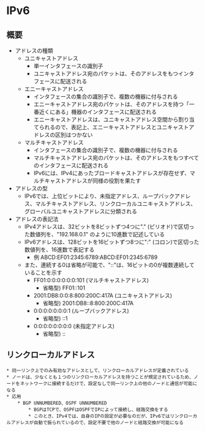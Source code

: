 # IPv6


## 概要
* アドレスの種類
    * ユニキャストアドレス
        * 単一インタフェースの識別子
        * ユニキャストアドレス宛のパケットは、そのアドレスをもつインタフェースに配送される
    * エニーキャストアドレス
        * インタフェースの集合の識別子で、複数の機器に付与される
        * エニーキャストアドレス宛のパケットは、そのアドレスを持つ「一番近くにある」機器のインタフェースに配送される
        * エニーキャストアドレスは、ユニキャストアドレス空間から割り当てられるので、表記上、エニーキャストアドレスとユニキャストアドレスの区別はつかない
    * マルチキャストアドレス
        * インタフェースの集合の識別子で、複数の機器に付与される
        * マルチキャストアドレス宛のパケットは、そのアドレスをもつすべてのインタフェースに配送される
        * IPv6には、IPv4にあったブロードキャストアドレスが存在せず、マルチキャストアドレスが同様の役割を果たす
* アドレスの型
    * IPv6では、上位ビットにより、未指定アドレス、ループバックアドレス、マルチキャストアドレス、リンクローカルユニキャストアドレス、グローバルユニキャストアドレスに分類される
* アドレスの表記法
    * IPv4アドレスは、32ビットを8ビットずつ4つに"." (ピリオド)で区切った数値列を、"192.168.0.1" のように10進数で記述している
    * IPv6アドレスは、128ビットを16ビットずつ8つに":" (コロン)で区切った数値列を、16進数で表記する
        * 例 ABCD:EF01:2345:6789:ABCD:EF01:2345:6789
    * また、連続する0は省略が可能で、"::"は、16ビットの0が複数連続していることを示す
        * FF01:0:0:0:0:0:0:101 (マルチキャストアドレス)
            * 省略型) FF01::101
        * 2001:DB8:0:0:8:800:200C:417A (ユニキャストアドレス)
            * 省略型) 2001:DB8::8:800:200C:417A
        * 0:0:0:0:0:0:0:1 (ループバックアドレス)
            * 省略型) ::1
        * 0:0:0:0:0:0:0:0 (未指定アドレス)
            * 省略型) ::


## リンクローカルアドレス
    * 同一リンク上でのみ有効なアドレスとして、リンクローカルアドレスが定義されている
    * ノードは、少なくとも１つのリンクローカルアドレスを持つことが規定されているため、ノードをネットワークに接続するだけで、設定なしで同一リンク上の他のノードと通信が可能になる
    * 応用
        * BGP UNNUMBERED、OSPF UNNUMBERED
            * BGPはTCPで、OSPFはOSPFでIPによって接続し、経路交換をする
            * このとき、IPv4では、自身のIPの設定が必要なのだが、IPv6ではリンクローカルアドレスが自動で振られているので、設定不要で他のノードと経路交換が可能になる
